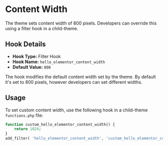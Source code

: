 # Content Width

The theme sets content width of 800 pixels. Developers can override this using a filter hook in a child-theme.

## Hook Details

* **Hook Type:** Filter Hook
* **Hook Name:** `hello_elementor_content_width`
* **Default Value:** `800`

The hook modifies the default content width set by the theme. By default it's set to 800 pixels, however developers can set different widths.

## Usage

To set custom content width, use the following hook in a child-theme `functions.php` file:

```php
function custom_hello_elementor_content_width() {
	return 1024;
}
add_filter( 'hello_elementor_content_width', 'custom_hello_elementor_content_width' );
```
